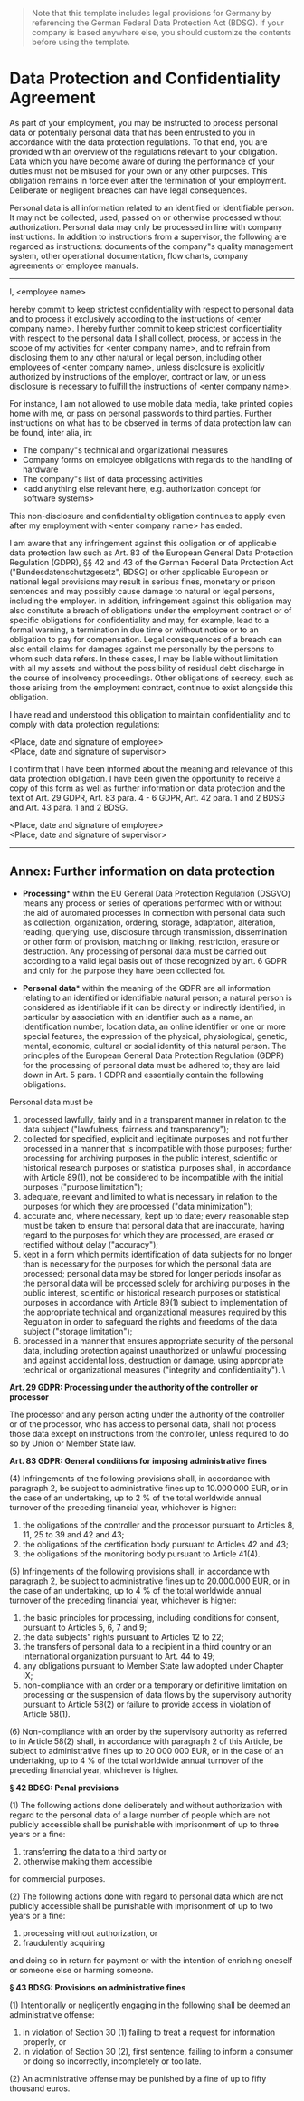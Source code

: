 > Note that this template includes legal provisions for Germany by referencing the German Federal Data
> Protection Act (BDSG). If your company is based anywhere else, you should customize the contents before
> using the template.

# Data Protection and Confidentiality Agreement

As part of your employment, you may be instructed to process personal data or potentially personal data that
has been entrusted to you in accordance with the data protection regulations. To that end, you are provided
with an overview of the regulations relevant to your obligation. Data which you have become aware of during
the performance of your duties must not be misused for your own or any other purposes. This obligation remains
in force even after the termination of your employment. Deliberate or negligent breaches can have legal
consequences.

Personal data is all information related to an identified or identifiable person. It may not be collected,
used, passed on or otherwise processed without authorization. Personal data may only be processed in line with
company instructions. In addition to instructions from a supervisor, the following are regarded as
instructions: documents of the company"s quality management system, other operational documentation, flow
charts, company agreements or employee manuals.

***

I, \<employee name\>

hereby commit to keep strictest confidentiality with respect to personal data and to process it exclusively
according to the instructions of \<enter company name\>. I hereby further commit to keep strictest
confidentiality with respect to the personal data I shall collect, process, or access in the scope of my
activities for \<enter company name\>, and to refrain from disclosing them to any other natural or legal
person, including other employees of \<enter company name\>, unless disclosure is explicitly authorized by
instructions of the employer, contract or law, or unless disclosure is necessary to fulfill the instructions
of \<enter company name\>.

For instance, I am not allowed to use mobile data media, take printed copies home with me, or pass on personal
passwords to third parties. Further instructions on what has to be observed in terms of data protection law
can be found, inter alia, in:

* The company"s technical and organizational measures
* Company forms on employee obligations with regards to the handling of hardware
* The company"s list of data processing activities
* \<add anything else relevant here, e.g. authorization concept for software systems\>

This non-disclosure and confidentiality obligation continues to apply even after my employment with \<enter
company name\> has ended.

I am aware that any infringement against this obligation or of applicable data protection law such as Art. 83
of the European General Data Protection Regulation (GDPR), §§ 42 and 43 of the German Federal Data Protection
Act ("Bundesdatenschutzgesetz", BDSG) or other applicable European or national legal provisions may result in
serious fines, monetary or prison sentences and may possibly cause damage to natural or legal persons,
including the employer. In addition, infringement against this obligation may also constitute a breach of
obligations under the employment contract or of specific obligations for confidentiality and may, for example,
lead to a formal warning, a termination in due time or without notice or to an obligation to pay for
compensation. Legal consequences of a breach can also entail claims for damages against me personally by the
persons to whom such data refers. In these cases, I may be liable without limitation with all my assets and
without the possibility of residual debt discharge in the course of insolvency proceedings. Other obligations
of secrecy, such as those arising from the employment contract, continue to exist alongside this obligation.

I have read and understood this obligation to maintain confidentiality and to comply with data protection
regulations:

\<Place, date and signature of employee\>\
\<Place, date and signature of supervisor\>

I confirm that I have been informed about the meaning and relevance of this data protection obligation. I have
been given the opportunity to receive a copy of this form as well as further information on data protection
and the text of Art. 29 GDPR, Art. 83 para. 4 - 6 GDPR, Art. 42 para. 1 and 2 BDSG and Art. 43 para. 1 and 2
BDSG.

\<Place, date and signature of employee\>\
\<Place, date and signature of supervisor\>

---

## Annex: Further information on data protection

* **Processing*** within the EU General Data Protection Regulation (DSGVO) means any process or series of
  operations performed with or without the aid of automated processes in connection with personal data such as
  collection, organization, ordering, storage, adaptation, alteration, reading, querying, use, disclosure
  through transmission, dissemination or other form of provision, matching or linking, restriction, erasure or
  destruction. Any processing of personal data must be carried out according to a valid legal basis out of
  those recognized by art. 6 GDPR and only for the purpose they have been collected for.

* **Personal data*** within the meaning of the GDPR are all information relating to an identified or
  identifiable natural person; a natural person is considered as identifiable if it can be directly or
  indirectly identified, in particular by association with an identifier such as a name, an identification
  number, location data, an online identifier or one or more special features, the expression of the physical,
  physiological, genetic, mental, economic, cultural or social identity of this natural person. The principles
  of the European General Data Protection Regulation (GDPR) for the processing of personal data must be
  adhered to; they are laid down in Art. 5 para. 1 GDPR and essentially contain the following obligations.

Personal data must be

1. processed lawfully, fairly and in a transparent manner in relation to the data subject ("lawfulness,
   fairness and transparency");
2. collected for specified, explicit and legitimate purposes and not further processed in a manner that is
   incompatible with those purposes; further processing for archiving purposes in the public interest,
   scientific or historical research purposes or statistical purposes shall, in accordance with Article 89(1),
   not be considered to be incompatible with the initial purposes ("purpose limitation");
3. adequate, relevant and limited to what is necessary in relation to the purposes for which they are
   processed ("data minimization");
4. accurate and, where necessary, kept up to date; every reasonable step must be taken to ensure that personal
   data that are inaccurate, having regard to the purposes for which they are processed, are erased or
   rectified without delay ("accuracy");
5. kept in a form which permits identification of data subjects for no longer than is necessary for the
   purposes for which the personal data are processed; personal data may be stored for longer periods insofar
   as the personal data will be processed solely for archiving purposes in the public interest, scientific or
   historical research purposes or statistical purposes in accordance with Article 89(1) subject to
   implementation of the appropriate technical and organizational measures required by this Regulation in
   order to safeguard the rights and freedoms of the data subject ("storage limitation");
6. processed in a manner that ensures appropriate security of the personal data, including protection against
   unauthorized or unlawful processing and against accidental loss, destruction or damage, using appropriate
   technical or organizational measures ("integrity and confidentiality"). \

**Art. 29 GDPR: Processing under the authority of the controller or processor**

The processor and any person acting under the authority of the controller or of the processor, who has access
to personal data, shall not process those data except on instructions from the controller, unless required to
do so by Union or Member State law.

**Art. 83 GDPR: General conditions for imposing administrative fines**

(4) Infringements of the following provisions shall, in accordance with paragraph 2, be subject to
administrative fines up to 10.000.000 EUR, or in the case of an undertaking, up to 2 % of the total worldwide
annual turnover of the preceding financial year, whichever is higher:

1. the obligations of the controller and the processor pursuant to Articles 8, 11, 25 to 39 and 42 and 43;
2. the obligations of the certification body pursuant to Articles 42 and 43;
3. the obligations of the monitoring body pursuant to Article 41(4).

(5) Infringements of the following provisions shall, in accordance with paragraph 2, be subject to
administrative fines up to 20.000.000 EUR, or in the case of an undertaking, up to 4 % of the total worldwide
annual turnover of the preceding financial year, whichever is higher:

1. the basic principles for processing, including conditions for consent, pursuant to Articles 5, 6, 7 and 9;
2. the data subjects" rights pursuant to Articles 12 to 22;
3. the transfers of personal data to a recipient in a third country or an international organization pursuant
   to Art. 44 to 49;
4. any obligations pursuant to Member State law adopted under Chapter IX;
5. non-compliance with an order or a temporary or definitive limitation on processing or the suspension of
   data flows by the supervisory authority pursuant to Article 58(2) or failure to provide access in violation
   of Article 58(1).

(6) Non-compliance with an order by the supervisory authority as referred to in Article 58(2) shall, in
accordance with paragraph 2 of this Article, be subject to administrative fines up to 20 000 000 EUR, or in
the case of an undertaking, up to 4 % of the total worldwide annual turnover of the preceding financial year,
whichever is higher.

**§ 42 BDSG: Penal provisions**

(1) The following actions done deliberately and without authorization with regard to the personal data of a
large number of people which are not publicly accessible shall be punishable with imprisonment of up to three
years or a fine:

1. transferring the data to a third party or
2. otherwise making them accessible

for commercial purposes.

(2) The following actions done with regard to personal data which are not publicly accessible shall be
punishable with imprisonment of up to two years or a fine:

1. processing without authorization, or
2. fraudulently acquiring

and doing so in return for payment or with the intention of enriching oneself or someone else or harming
someone.

**§ 43 BDSG: Provisions on administrative fines**

(1) Intentionally or negligently engaging in the following shall be deemed an administrative offense:

1. in violation of Section 30 (1) failing to treat a request for information properly, or
2. in violation of Section 30 (2), first sentence, failing to inform a consumer or doing so incorrectly,
   incompletely or too late.

(2) An administrative offense may be punished by a fine of up to fifty thousand euros.
